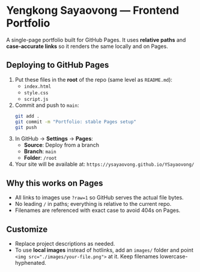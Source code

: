 # Yengkong Sayaovong — Frontend Portfolio

A single-page portfolio built for GitHub Pages. It uses **relative paths** and **case-accurate links** so it renders the same locally and on Pages.

## Deploying to GitHub Pages

1. Put these files in the **root** of the repo (same level as `README.md`):
   - `index.html`
   - `style.css`
   - `script.js`
2. Commit and push to `main`:
   ```bash
   git add .
   git commit -m "Portfolio: stable Pages setup"
   git push
   ```
3. In GitHub → **Settings** → **Pages**:
   - **Source**: Deploy from a branch
   - **Branch**: `main`
   - **Folder**: `/root`
4. Your site will be available at:
   `https://ysayaovong.github.io/YSayaovong/`

## Why this works on Pages

- All links to images use `?raw=1` so GitHub serves the actual file bytes.
- No leading `/` in paths; everything is relative to the current repo.
- Filenames are referenced with exact case to avoid 404s on Pages.

## Customize

- Replace project descriptions as needed.
- To use **local images** instead of hotlinks, add an `images/` folder and point `<img src="./images/your-file.png">` at it. Keep filenames lowercase-hyphenated.
